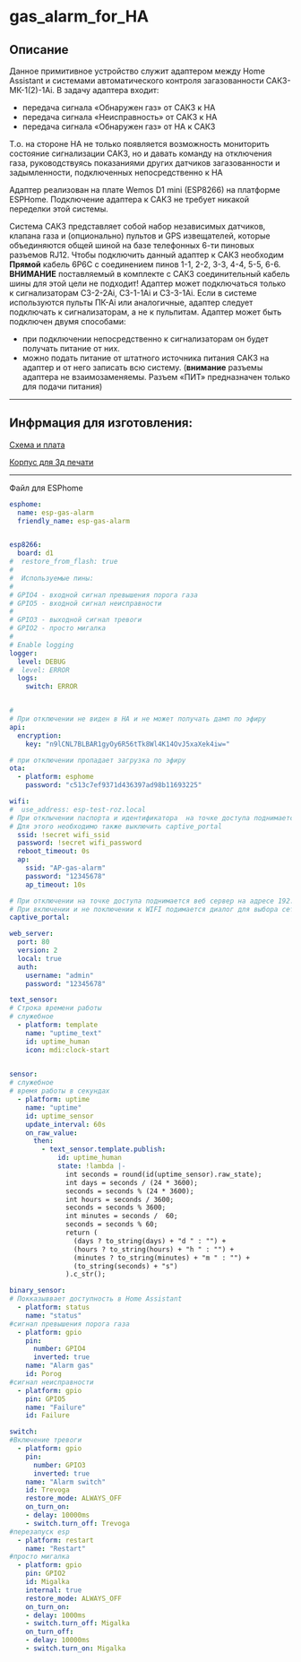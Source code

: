 # gas_alarm_for_HA

## Описание

Данное примитивное устройство служит адаптером между Home Assistant и системами автоматического контроля загазованности САКЗ-МК-1(2)-1Аi. В задачу адаптера входит:
- передача сигнала «Обнаружен газ» от САКЗ к HA
- передача сигнала «Неисправность» от САКЗ к НА
- передача сигнала «Обнаружен газ» от НА к САКЗ

Т.о. на стороне НА не только появляется возможность мониторить состояние сигнализации САКЗ, но и давать команду на отключения газа, руководствуясь показаниями других датчиков загазованности и задымленности, подключенных непосредственно к HA

Адаптер реализован на плате Wemos D1 mini (ESP8266) на платформе ESPHome. Подключение адаптера к САКЗ не требует никакой переделки этой системы.

Система САКЗ представляет собой набор независимых датчиков, клапана газа и (опционально) пультов и GPS извещателей, которые объединяются общей шиной на базе телефонных 6-ти пиновых разъемов RJ12. Чтобы подключить данный адаптер к САКЗ необходим __Прямой__ кабель 6Р6С с соединением пинов 1-1, 2-2, 3-3, 4-4, 5-5, 6-6. __ВНИМАНИЕ__ поставляемый в комплекте с САКЗ соединительный кабель шины для этой цели не подходит!
Адаптер может подключаться только к сигнализаторам СЗ-2-2Аi, СЗ-1-1Аi и СЗ-3-1Аi. Если в системе используются пульты ПК-Аi или аналогичные, адаптер следует подключать к сигнализаторам, а не к пульпитам.
Адаптер может быть подключен двумя способами:
- при подключении непосредственно к сигнализаторам он будет получать питание от них.
- можно подать питание от штатного источника питания САКЗ на адаптер и от него записать всю систему. (__внимание__ разъемы адаптера не взаимозаменяемы. Разъем «ПИТ» предназначен только для подачи питания)
 

-----------------------

## Инфрмация для изготовления:

[Схема и плата](Schematic/Schematic1.md)

[Корпус для 3д печати](3d/3d.md)

--------------
Файл для ESPhome

``` yaml
esphome:
  name: esp-gas-alarm
  friendly_name: esp-gas-alarm


esp8266:
  board: d1
#  restore_from_flash: true
#
#  Используемые пины:
#
# GPIO4 - входной сигнал превышения порога газа
# GPIO5 - входной сигнал неисправности  
#
# GPIO3 - выходной сигнал тревоги
# GPIO2 - просто мигалка
#
# Enable logging
logger:
  level: DEBUG
#  level: ERROR
  logs:
    switch: ERROR


#
# При отключении не виден в HA и не может получать дамп по эфиру
api:
  encryption:
    key: "n9lCNL7BLBAR1gyOy6R56tTk8Wl4K14OvJ5xaXek4iw="

# при отключении пропадает загрузка по эфиру
ota:
  - platform: esphome
    password: "c513c7ef9371d436397ad98b11693225"

wifi:
#  use_address: esp-test-roz.local
# При отклычении паспорта и идентификатора  на точке доступа поднимается веб сервер на адресе 192.168.4.1
# Для этого необходимо также выключить captive_portal  
  ssid: !secret wifi_ssid
  password: !secret wifi_password
  reboot_timeout: 0s
  ap:
    ssid: "AP-gas-alarm"
    password: "12345678"
    ap_timeout: 10s

# При отключении на точке доступа поднимается веб сервер на адресе 192.168.4.1 
# При включении и не поключении к WIFI подимается диалог для выбора сети
captive_portal:

web_server:
  port: 80
  version: 2
  local: true
  auth:
    username: "admin"
    password: "12345678"

text_sensor:
# Строка времени работы
# служебное
  - platform: template
    name: "uptime_text"
    id: uptime_human
    icon: mdi:clock-start

          
sensor:
# служебное
# время работы в секундах
  - platform: uptime
    name: "uptime"
    id: uptime_sensor
    update_interval: 60s
    on_raw_value:
      then:
        - text_sensor.template.publish:
            id: uptime_human
            state: !lambda |-
              int seconds = round(id(uptime_sensor).raw_state);
              int days = seconds / (24 * 3600);
              seconds = seconds % (24 * 3600);
              int hours = seconds / 3600;
              seconds = seconds % 3600;
              int minutes = seconds /  60;
              seconds = seconds % 60;
              return (
                (days ? to_string(days) + "d " : "") +
                (hours ? to_string(hours) + "h " : "") +
                (minutes ? to_string(minutes) + "m " : "") +
                (to_string(seconds) + "s")
              ).c_str();

binary_sensor:
# Покказыввает доступность в Home Assistant
  - platform: status 
    name: "status"
#сигнал превышения порога газа  
  - platform: gpio
    pin:
      number: GPIO4
      inverted: true
    name: "Alarm gas"
    id: Porog
#сигнал неисправности  
  - platform: gpio
    pin: GPIO5
    name: "Failure"
    id: Failure

switch:
#Включение тревоги
  - platform: gpio
    pin:
      number: GPIO3
      inverted: true
    name: "Alarm switch"
    id: Trevoga
    restore_mode: ALWAYS_OFF
    on_turn_on:
    - delay: 10000ms
    - switch.turn_off: Trevoga
#перезапуск esp
  - platform: restart
    name: "Restart"
#просто мигалка
  - platform: gpio
    pin: GPIO2
    id: Migalka
    internal: true
    restore_mode: ALWAYS_OFF
    on_turn_on:
    - delay: 1000ms
    - switch.turn_off: Migalka
    on_turn_off:
    - delay: 10000ms
    - switch.turn_on: Migalka

```
